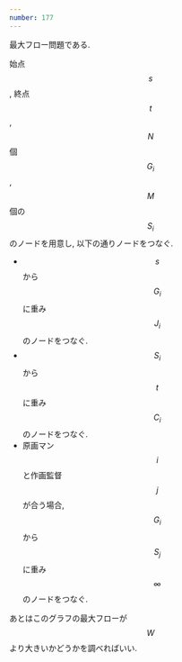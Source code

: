 ```yaml
---
number: 177
---
```

最大フロー問題である.

始点 $$ s $$, 終点 $$ t $$, $$ N $$ 個 $$ G_i $$, $$ M $$ 個の $$ S_i $$ のノードを用意し, 以下の通りノードをつなぐ.

* $$ s $$ から $$ G_i $$ に重み $$ J_i $$ のノードをつなぐ.
* $$ S_i $$ から $$ t $$ に重み $$ C_i $$ のノードをつなぐ.
* 原画マン $$ i $$ と作画監督 $$ j $$ が合う場合, $$ G_i $$ から $$ S_j $$ に重み $$ \infty $$ のノードをつなぐ.

あとはこのグラフの最大フローが $$ W $$ より大きいかどうかを調べればいい.

